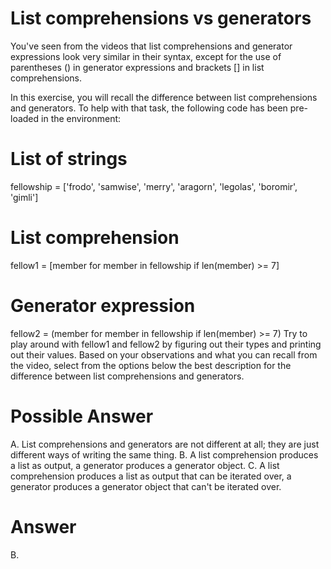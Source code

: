 # List comprehensions vs generators
You've seen from the videos that list comprehensions and generator expressions look very similar in their syntax, except for the use of parentheses () in generator expressions and brackets [] in list comprehensions.

In this exercise, you will recall the difference between list comprehensions and generators. To help with that task, the following code has been pre-loaded in the environment:

# List of strings
fellowship = ['frodo', 'samwise', 'merry', 'aragorn', 'legolas', 'boromir', 'gimli']

# List comprehension
fellow1 = [member for member in fellowship if len(member) >= 7]

# Generator expression
fellow2 = (member for member in fellowship if len(member) >= 7)
Try to play around with fellow1 and fellow2 by figuring out their types and printing out their values. Based on your observations and what you can recall from the video, select from the options below the best description for the difference between list comprehensions and generators.

# Possible Answer
A. List comprehensions and generators are not different at all; they are just different ways of writing the same thing.
B. A list comprehension produces a list as output, a generator produces a generator object.
C. A list comprehension produces a list as output that can be iterated over, a generator produces a generator object that can't be iterated over.

# Answer
B. 
